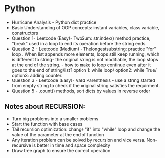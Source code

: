 # Python

- Hurricane Analysis - Python dict practice
- Basic Understanding of OOP concepts: instant variables, class variable, constructors
- Question 1- Leetcode (Easy)- TwoSum: str.index() method practice,  "break" used in a loop to end its operation before the string ends. 
- Question 2 - Leetcode (Medium) - Thelongestsubstring: practice "for" loop . When list appends more elements, loops still keep running, which is different to string- the original string is not modifiable, the loop stops at the end of the string. - how to make to loop continue even after it goes to the end of string/list? option 1: while loop/ option2: while True/ option3: adding counter. 
- Question 3 - Leetcode (Easy)- Valid Parenthesis - use a string started from empty string to check if the original string satisfies the requirment. 
- Question 5 - .count() methods, sort dicts by values in reverse order
##  Notes about RECURSION:
  * Turn big problems into a smaller problems
  * Start the function with base cases
  * Tail recursion optimization: change "if" into "while" loop and change the value of the parameter at the end of function
  * Any iteration problem can be solved by recursion and vice versa. Non-recursive is better in time and space complexity
  * Draw tree graph to ensure the correct operation
